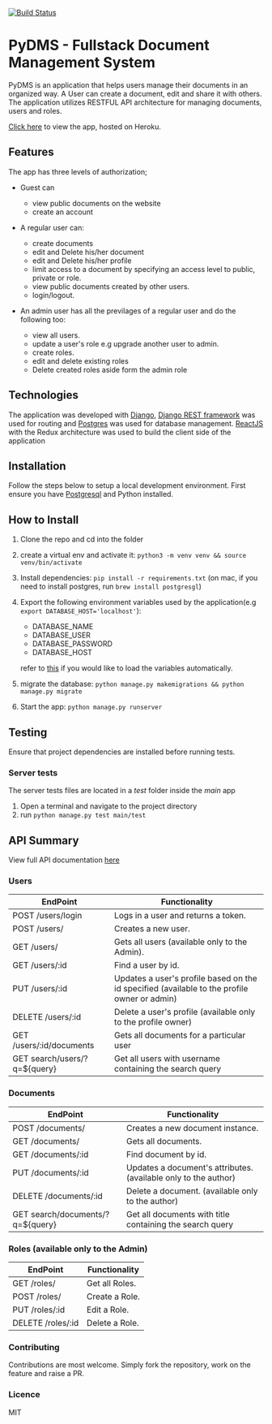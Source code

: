 [![Build Status](https://travis-ci.org/andela-angene/py_dms.svg?branch=develop)](https://travis-ci.org/andela-angene/py_dms)

# PyDMS - Fullstack Document Management System

PyDMS is an application that helps users manage their documents in an organized way. A User can create a document, edit and share it with others.
The application utilizes RESTFUL API architecture for managing documents, users and roles.

[Click here](https://montarojed-pydms.herokuapp.com) to view the app, hosted on Heroku.


## Features

The app has three levels of authorization;
- Guest can
    - view public documents on the website
    - create an account

- A regular user can:
    - create documents
    - edit and Delete his/her document
    - edit and Delete his/her profile
    - limit access to a document by specifying an access level to public, private or role.
    - view public documents created by other users.
    - login/logout.

- An admin user has all the previlages of a regular user and do the following too:
    - view all users.
    - update a user's role e.g upgrade another user to admin.
    - create roles.
    - edit and delete existing roles
    - Delete created roles aside form the admin role

## Technologies
The application was developed with [Django](https://www.djangoproject.com/), [Django REST framework](http://www.django-rest-framework.org/) was used for routing and [Postgres](http://postgresql.com/) was used for database management.
 [ReactJS](https://reactjs.org/) with the Redux architecture was used to build the client side of the application

## Installation
Follow the steps below to setup a local development environment. First ensure you have [Postgresql](https://www.postgresql.org/)  and Python installed.

## How to Install
1. Clone the repo and cd into the folder
2. create a virtual env and activate it: `python3 -m venv venv && source venv/bin/activate`
3. Install dependencies: `pip install -r requirements.txt` (on mac, if you need to install postgres, run `brew install postgresgl`)
4. Export the following environment variables used by the application(e.g `export DATABASE_HOST='localhost'`):
    - DATABASE_NAME
    - DATABASE_USER
    - DATABASE_PASSWORD
    - DATABASE_HOST

    refer to [this](https://stackoverflow.com/questions/9554087/setting-an-environment-variable-in-virtualenv) if you would like to load the variables automatically.

5. migrate the database: `python manage.py makemigrations && python manage.py migrate`
6. Start the app: `python manage.py runserver`


## Testing
Ensure that project dependencies are installed before running tests.
### Server tests
The server tests files are located in a *test* folder inside the *main* app

1. Open a terminal and navigate to the project directory
2. run `python manage.py test main/test`

## API Summary
View full API documentation [here](https://montarojed-pydms.herokuapp.com/api)

### Users
EndPoint                      |   Functionality
------------------------------|------------------------
POST /users/login         |   Logs in a user and returns a token.
POST /users/              |   Creates a new user.
GET /users/               |   Gets all users (available only to the Admin).
GET /users/:id           |   Find a user by id.
PUT /users/:id           |   Updates a user's profile based on the id specified (available to the profile owner or admin)
DELETE /users/:id        |   Delete a user's profile (available only to the profile owner)
GET /users/:id/documents   | Gets all documents for a particular user
GET search/users/?q=${query} | Get all users with username containing the search query

### Documents
EndPoint                      |   Functionality
------------------------------|------------------------
POST /documents/          |   Creates a new document instance.
GET /documents/           |   Gets all documents.
GET /documents/:id       |   Find document by id.
PUT /documents/:id       |   Updates a document's attributes. (available only to the author)
DELETE /documents/:id    |   Delete a document. (available only to the author)
GET search/documents/?q=${query} | Get all documents with title containing the search query

### Roles (available only to the Admin)
EndPoint                      |   Functionality
------------------------------|------------------------
GET /roles/               |   Get all Roles.
POST /roles/               |   Create a Role.
PUT /roles/:id               |   Edit a Role.
DELETE /roles/:id               |   Delete a Role.

### Contributing

Contributions are most welcome. Simply fork the repository, work on the feature and raise a PR.

### Licence
MIT
